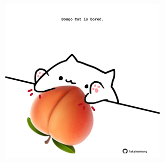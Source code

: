 <!-- built at 16/11/2024, 18:00:42 UTC -->
<p align="center">
  <img width="500" height="500" src="./ReadmeImage.svg">
</p>

